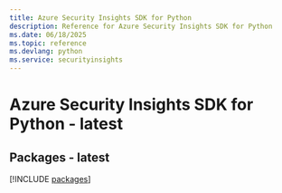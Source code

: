 ```yaml
---
title: Azure Security Insights SDK for Python
description: Reference for Azure Security Insights SDK for Python
ms.date: 06/18/2025
ms.topic: reference
ms.devlang: python
ms.service: securityinsights
---
```

# Azure Security Insights SDK for Python - latest
## Packages - latest
[!INCLUDE [packages](security-insights-index.md)]